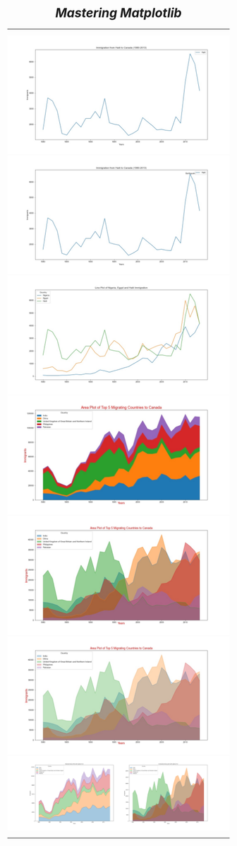 <i><h1 align='center'>Mastering Matplotlib</h1></i>
<hr>

![](Plots/Plot1.jpg)
<br>
![](Plots/Plot2.jpg)
<br>
![](Plots/Plot3.jpg)
<br>
![](Plots/Plot4.jpg)
<br>
![](Plots/Plot5.jpg)
<br>
![](Plots/Plot6.jpg)
<br>
![](Plots/Plot7.jpg)
<br>
<hr>




